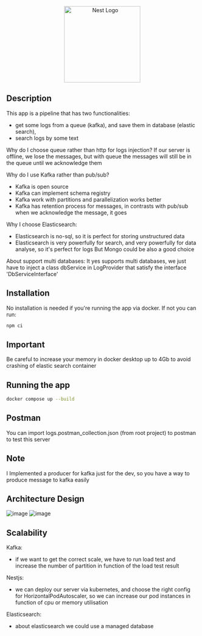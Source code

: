<p align="center">
  <a href="http://nestjs.com/" target="blank"><img src="https://nestjs.com/img/logo-small.svg" width="200" alt="Nest Logo" /></a>
</p>

[circleci-image]: https://img.shields.io/circleci/build/github/nestjs/nest/master?token=abc123def456
[circleci-url]: https://circleci.com/gh/nestjs/nest

## Description

This app is a pipeline that has two functionalities:
 - get some logs from a queue (kafka), and save them in database (elastic search), 
 - search logs by some text
 
Why do I choose queue rather than http for logs injection?
If our server is offline, we lose the messages, but with queue the messages will still be in the queue until we acknowledge them

Why do I use Kafka rather than pub/sub?
 - Kafka is open source
 - Kafka can implement schema registry
 - Kafka work with partitions and parallelization works better
 - Kafka has retention process for messages, in contrasts with pub/sub when we acknowledge the message, it goes
 
 Why I choose Elasticsearch:
  - Elasticsearch is no-sql, so it is perfect for storing unstructured data
  - Elasticsearch is very powerfully for search, and very powerfully for data analyse, so it's perfect for logs
 But Mongo could be also a good choice

About support multi databases:
It yes supports multi databases, we just have to inject a class dbService in LogProvider that satisfy the interface 'DbServiceInterface'


## Installation
No installation is needed if you're running the app via docker. If not you can run:
```bash
npm ci
```

## Important
Be careful to increase your memory in docker desktop up to 4Gb to avoid crashing of elastic search container

## Running the app
```bash
docker compose up --build
```
## Postman
You can import logs.postman_collection.json (from root project) to postman to test this server

## Note
I Implemented a producer for kafka just for the dev, so you have a way to produce message to kafka easily

## Architecture Design

![image](https://user-images.githubusercontent.com/42219511/187194427-1f8f44ec-197d-4cca-86b6-1baf535ebf12.png)
![image](https://user-images.githubusercontent.com/42219511/187194566-ba5faeb2-8671-4c04-bb95-5eaa86c81da8.png)

## Scalability
Kafka:
- if we want to get the correct scale, we have to run load test and increase the number of partition in function of the load test result

Nestjs:
- we can deploy our server via kubernetes, and choose the right config for HorizontalPodAutoscaler, so we can increase our pod instances in function of cpu or memory utilisation

Elasticsearch:
- about elasticsearch we could use a managed database




